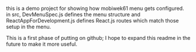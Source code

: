 
this is a demo project for showing how mobiwek61 menu gets configured.  
in src, DevMenuSpec.js defines the menu structure and ReactAppForDevelopment.js
defines React.js routes which match those setup in the menu.

This is a first phase of putting on github;
I hope to expand this readme in the future to make it more useful.